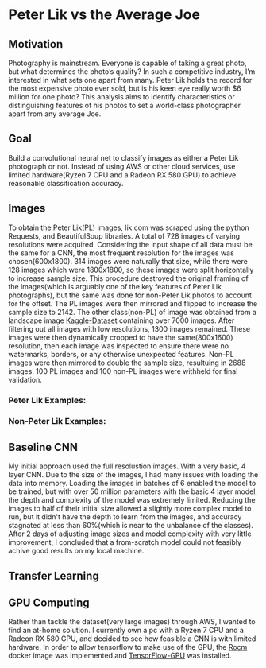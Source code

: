 # Peter Lik vs the Average Joe

## Motivation
Photography is mainstream. Everyone is capable of taking a great photo, but what determines the photo’s quality? In such a competitive industry, I’m interested in what sets one apart from many. Peter Lik holds the record for the most expensive photo ever sold, but is his keen eye really worth $6 million for one photo? This analysis aims to identify characteristics or distinguishing features of his photos to set a world-class photographer apart from any average Joe.

## Goal
Build a convolutional neural net to classify images as either a Peter Lik photograph or not. Instead of using AWS or other cloud services, use limited hardware(Ryzen 7 CPU and a Radeon RX 580 GPU) to achieve reasonable classification accuracy.


## Images
To obtain the Peter Lik(PL) images, lik.com was scraped using the python Requests, and BeautifulSoup libraries. A total of 728 images of varying resolutions were acquired. Considering the input shape of all data must be the same for a CNN, the most frequent resolution for the images was chosen(600x1800). 314 images were naturally that size, while there were 128 images which were 1800x1800, so these images were split horizontally to increase sample size. This procedure destroyed the original framing of the images(which is arguably one of the key features of Peter Lik photographs), but the same was done for non-Peter Lik photos to account for the offset. The PL images were then mirrored and flipped to increase the sample size to 2142.
The other class(non-PL) of image was obtained from a landscape image [Kaggle-Dataset](https://www.kaggle.com/arnaud58/landscape-pictures) containing over 7000 images. After filtering out all images with low resolutions, 1300 images remained. These images were then dynamically cropped to have the same(800x1600) resolution, then each image was inspected to ensure there were no watermarks, borders, or any otherwise unexpected features. Non-PL images were then mirrored to double the sample size, resultuing in 2688 images. 100 PL images and 100 non-PL images were withheld for final validation.

### Peter Lik Examples:

### Non-Peter Lik Examples:


## Baseline CNN
My initial approach used the full resolustion images. With a very basic, 4 layer CNN. Due to the size of the images, I had many issues with loading the data into memory. Loading the images in batches of 6 enabled the model to be trained, but with over 50 million parameters with the basic 4 layer model, the depth and complexity of the model was extremely limited. Reducing the images to half of their initial size allowed a slightly more complex model to run, but it didn't have the depth to learn from the images, and accuracy stagnated at less than 60%(which is near to the unbalance of the classes). After 2 days of adjusting image sizes and model complexity with very little improvement, I concluded that a from-scratch model could not feasibly achive good results on my local machine. 


## Transfer Learning



## GPU Computing
Rather than tackle the dataset(very large images) through AWS, I wanted to find an at-home solution. I currently own a pc with a Ryzen 7 CPU and a Radeon RX 580 GPU, and decided to see how feasible a CNN is with limited hardware. In order to allow tensorflow to make use of the GPU, the [Rocm](https://rocm.github.io/) docker image was implemented and [TensorFlow-GPU](https://www.tensorflow.org/install/gpu) was installed. 

